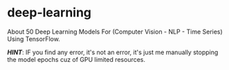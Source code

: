 # deep-learning
About 50 Deep Learning Models For (Computer Vision - NLP - Time Series) Using TensorFlow.


***HINT***: IF you find any error, it's not an error, it's just me manually stopping the model epochs cuz of GPU limited resources.
